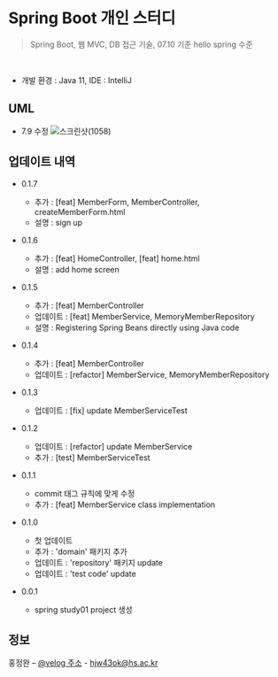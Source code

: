 # Spring Boot 개인 스터디

> Spring Boot, 웹 MVC, DB 접근 기술, 07.10 기준 hello spring 수준
<br>

  * 개발 환경 : Java 11, IDE : IntelliJ


## UML
 
 * 7.9 수정
![스크린샷(1058)](https://user-images.githubusercontent.com/76596316/125029310-66edbb80-e0c4-11eb-8e97-bab87ca7d1f3.png)


## 업데이트 내역

* 0.1.7
  * 추가 : [feat] MemberForm, MemberController, createMemberForm.html
  * 설명 : sign up

* 0.1.6
  * 추가 : [feat] HomeController, [feat] home.html
  * 설명 : add home screen
   
* 0.1.5
  * 추가 : [feat] MemberController
  * 업데이트 : [feat] MemberService, MemoryMemberRepository
  * 설명 : Registering Spring Beans directly using Java code

* 0.1.4
  * 추가 : [feat] MemberController
  * 업데이트 : [refactor] MemberService, MemoryMemberRepository

* 0.1.3
  * 업데이트 : [fix] update MemberServiceTest 

* 0.1.2
  * 업데이트 : [refactor] update MemberService
  * 추가 : [test] MemberServiceTest

* 0.1.1
  * commit 태그 규칙에 맞게 수정
  * 추가 : [feat] MemberService class implementation

* 0.1.0
  * 첫 업데이트 
  * 추가 : 'domain' 패키지 추가
  * 업데이트 : 'repository' 패키지 update
  * 업데이트 : 'test code'  update

* 0.0.1
  * spring study01 project 생성 

## 정보

홍정완 – [@velog 주소](https://velog.io/@daydream) - hjw43ok@hs.ac.kr
